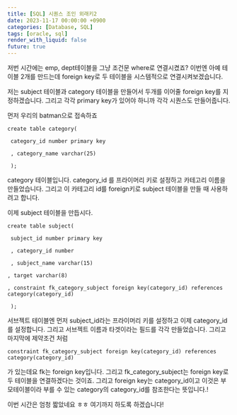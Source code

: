 ```yaml
---
title: [SQL] 시퀀스 조인 외래키2
date: 2023-11-17 00:00:00 +0900
categories: [Database, SQL]
tags: [oracle, sql]
render_with_liquid: false
future: true
---
```

저번 시간에는 emp, dept테이블을 그냥 조건문 where로 연결시켰죠? 이번엔 아예 테이블 2개를 만드는데 foreign key로 두 테이블을 시스템적으로 연결시켜보겠습니다.

저는 subject 테이블과 category 테이블을 만들어서 두개를 이어줄 foreign key를 지정하겠습니다. 그리고 각각 primary key가 있어야 하니까 각각 시퀀스도 만들어줍니다.

먼저 우리의 batman으로 접속하죠

```
create table category(

 category_id number primary key

 , category_name varchar(25)

 );
```

category 테이블입니다. category\_id 를 프라이머리 키로 설정하고 카테고리 이름을 만들었습니다. 그리고 이 카테고리 id를 foreign키로 subject 테이블을 만들 때 사용하려고 합니다.

이제 subject 테이블을 만듭시다.

```
create table subject(

 subject_id number primary key

 , category_id number

 , subject_name varchar(15)

, target varchar(8)

, constraint fk_category_subject foreign key(category_id) references category(category_id)

 );
```

서브젝트 테이블엔 먼저 subject\_id라는 프라이머리 키를 설정하고 이제 category\_id 를 설정합니다. 그리고 서브젝트 이름과 타겟이라는 필드를 각각 만들었습니다. 그리고 마지막에 제약조건 처럼

```
constraint fk_category_subject foreign key(category_id) references category(category_id)
```

가 있는데요 fk는 foreign key입니다. 그리고 fk\_category\_subject는 foreign key로 두 테이블을 연결하겠다는 것이죠. 그리고 foreign key는 category\_id이고 이것은 부모테이블이라 부를 수 있는 category의 category\_id를 참조한다는 뜻입니다.!

이번 시간은 엄청 짧았네요 ㅎㅎ 여기까지 하도록 하겠습니다!